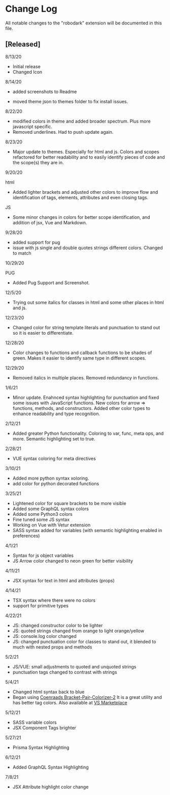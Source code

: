 # Change Log

All notable changes to the "robodark" extension will be documented in this file.

## [Released]

8/13/20

- Initial release
- Changed Icon

8/14/20

- added screenshots to Readme

- moved theme json to themes folder to fix install issues.

8/22/20

- modified colors in theme and added broader spectrum. Plus more javascript specific.
- Removed underlines. Had to push update again.

8/23/20

- Major update to themes. Especially for html and js. Colors and scopes refactored for better readability and to easily identify pieces of code and the scope(s) they are in.

9/20/20

html

- Added lighter brackets and adjusted other colors to improve flow and identification of tags, elements, attributes and even closing tags.

JS

- Some minor changes in colors for better scope identification, and addition of jsx, Vue and Markdown.

9/28/20

- added support for pug
- issue with js single and double quotes strings different colors. Changed to match

10/29/20

PUG

- Added Pug Support and Screenshot.

12/5/20

- Trying out some italics for classes in html and some other places in html and js.

12/23/20

- Changed color for string template literals and punctuation to stand out so it is easier to differentiate.

12/28/20

- Color changes to functions and callback functions to be shades of green. Makes it easier to identify same type in different scopes.

12/29/20

- Removed italics in multiple places. Removed redundancy in functions.

1/6/21

- Minor update. Enahnced syntax highlighting for punctuation and fixed some issues with JavaScript functions. New colors for arrow => functions, methods, and constructors. Added other color types to enhance readability and type recognition.

2/12/21

- Added greater Python functionality. Coloring to var, func, meta ops, and more. Semantic highlighting set to true.

2/28/21

- VUE syntax coloring for meta directives

3/10/21

- Added more python syntax xoloring.
- add color for python decorated functions

3/25/21

- Lightened color for square brackets to be more visible
- Added some GraphQL syntax colors
- Added some Python3 colors
- Fine tuned some JS syntax
- Working on Vue with Vetur extension
- SASS syntax added for variables (with semantic highlighting enabled in preferences)

4/1/21

- Syntax for js object variables
- JS Arrow color changed to neon green for better visibility

4/11/21

- JSX syntax for text in html and attributes (props)

4/14/21

- TSX syntax where there were no colors
- support for primitive types

4/22/21

- JS: changed constructor color to be lighter
- JS: quoted strings changed from orange to light orange/yellow
- JS: console.log color changed
- JS: changed punctuation color for classes to stand out, it blended to much with nested props and methods

5/2/21

- JS/VUE: small adjustments to quoted and unquoted strings
- punctuation tags changed to contrast with strings

5/4/21

- Changed html syntax back to blue
- Began using [Coenraads Bracket-Pair-Colorizer-2](https://github.com/CoenraadS/Bracket-Pair-Colorizer-2) It is a great utility and has better tag colors. Also available at [VS Marketplace](https://marketplace.visualstudio.com/items?itemName=CoenraadS.bracket-pair-colorizer-2&ssr=false#review-details.)

5/12/21

- SASS variable colors
- JSX Component Tags brighter

5/27/21

- Prisma Syntax Highlighting

6/12/21

- Added GraphQL Syntax Highlighting

7/8/21

- JSX Attribute highlight color change
